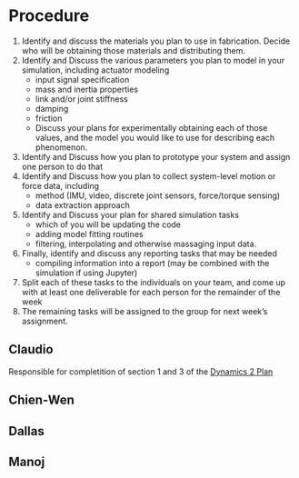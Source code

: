 # Procedure
1. Identify and discuss the materials you plan to use in fabrication. Decide who will be obtaining those materials and distributing them.
1. Identify and Discuss the various parameters you plan to model in your simulation, including
actuator modeling
    * input signal specification
    * mass and inertia properties
    * link and/or joint stiffness
    * damping
    * friction
    * Discuss your plans for experimentally obtaining each of those values, and the model you would like to use for describing each phenomenon.
1. Identify and Discuss how you plan to prototype your system and assign one person to do that
1. Identify and Discuss how you plan to collect system-level motion or force data, including
    * method (IMU, video, discrete joint sensors, force/torque sensing)
    * data extraction approach
1. Identify and Discuss your plan for shared simulation tasks
    * which of you will be updating the code
    * adding model fitting routines
    * filtering, interpolating and otherwise massaging input data.
1. Finally, identify and discuss any reporting tasks that may be needed
    * compiling information into a report (may be combined with the simulation if using Jupyter)
1. Split each of these tasks to the individuals on your team, and come up with at least one deliverable for each person for the remainder of the week
1. The remaining tasks will be assigned to the group for next week’s assignment.

## Claudio

Responsible for completition of section 1 and 3 of the [Dynamics 2 Plan](https://egr557.github.io/assignments/dynamics-ii-plan.html)

## Chien-Wen

## Dallas

## Manoj
